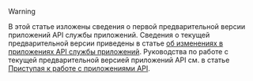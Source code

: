 > [!WARNING]
> В этой статье изложены сведения о первой предварительной версии приложений API службы приложений. Сведения о текущей предварительной версии приведены в статье [об изменениях в приложениях API службы приложений](../articles/app-service-api/app-service-api-whats-changed.md). Руководства по работе с текущей предварительной версией приложений API см. в статье [Приступая к работе с приложениями API](../articles/app-service-api/app-service-api-dotnet-get-started.md).
> 
> 

<!---HONumber=AcomDC_1203_2015-->